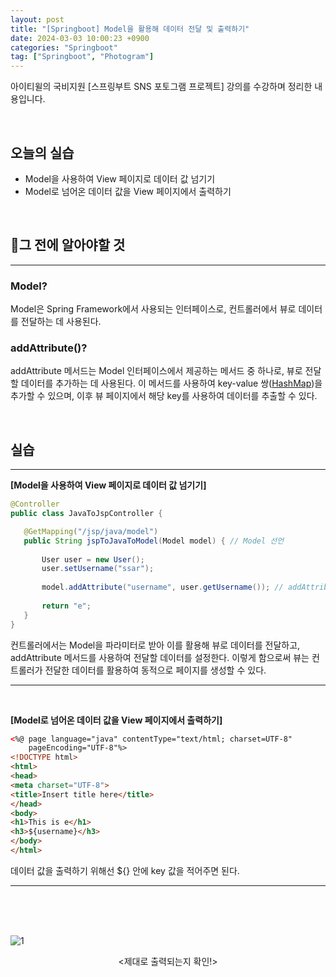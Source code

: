 ```yaml
---
layout: post
title: "[Springboot] Model을 활용해 데이터 전달 및 출력하기"
date: 2024-03-03 10:00:23 +0900
categories: "Springboot"
tag: ["Springboot", "Photogram"]
---  
```

아이티윌의 국비지원 [스프링부트 SNS 포토그램 프로젝트] 강의를 수강하며 정리한 내용입니다.

<br>

## 오늘의 실습
- Model을 사용하여 View 페이지로 데이터 값 넘기기
- Model로 넘어온 데이터 값을 View 페이지에서 출력하기 

<br>

## 🔎그 전에 알아야할 것
---
### Model?   
Model은 Spring Framework에서 사용되는 인터페이스로, 컨트롤러에서 뷰로 데이터를 전달하는 데 사용된다.      

### addAttribute()?
addAttribute 메서드는 Model 인터페이스에서 제공하는 메서드 중 하나로, 뷰로 전달할 데이터를 추가하는 데 사용된다. 이 메서드를 사용하여 key-value 쌍([HashMap](https://bong0716.github.io/java/2023/11/06/hash.html))을 추가할 수 있으며, 이후 뷰 페이지에서 해당 key를 사용하여 데이터를 추출할 수 있다.

<br>

## 실습
---

**[Model을 사용하여 View 페이지로 데이터 값 넘기기]** 
 ```java
@Controller 
public class JavaToJspController {

    @GetMapping("/jsp/java/model")
    public String jspToJavaToModel(Model model) { // Model 선언
		
        User user = new User();
        user.setUsername("ssar");
        
        model.addAttribute("username", user.getUsername()); // addAttribute 함수로 데이터 전달
            
        return "e";
    }
}
 ```
 컨트롤러에서는 Model을 파라미터로 받아 이를 활용해 뷰로 데이터를 전달하고, addAttribute 메서드를 사용하여 전달할 데이터를 설정한다. 이렇게 함으로써 뷰는 컨트롤러가 전달한 데이터를 활용하여 동적으로 페이지를 생성할 수 있다. 

---
<br>

**[Model로 넘어온 데이터 값을 View 페이지에서 출력하기]**   
```html
<%@ page language="java" contentType="text/html; charset=UTF-8"
    pageEncoding="UTF-8"%>
<!DOCTYPE html>
<html>
<head>
<meta charset="UTF-8">
<title>Insert title here</title>
</head>
<body>
<h1>This is e</h1>
<h3>${username}</h3>
</body>
</html>
``` 
데이터 값을 출력하기 위해선 ${} 안에 key 값을 적어주면 된다. 

---
<br><br><br>

![1](https://github.com/bong0716/photogram/assets/119990564/f42dfbdf-3795-45b5-b974-e3eb4c279eec)
<p align="center">
<제대로 출력되는지 확인!>
</p>


